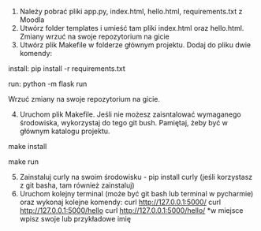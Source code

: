 1. Należy pobrać pliki app.py, index.html, hello.html, requirements.txt z Moodla 
2. Utwórz folder templates i umieść tam pliki index.html oraz hello.html. Zmiany wrzuć na swoje repozytorium na gicie
3. Utwórz plik Makefile w folderze głównym projektu. Dodaj do pliku dwie komendy: 

install:
	pip install -r requirements.txt

run:
	python -m flask run
    
Wrzuć zmiany na swoje repozytorium na gicie.

4. Uruchom plik Makefile. Jeśli nie możesz zaisntalować wymaganego środowiska, wykorzystaj do tego git bush. 
Pamiętaj, żeby być w głównym katalogu projektu.

make install

make run

5. Zainstaluj curly na swoim środowisku - pip install curly (jeśli korzystasz z git basha, tam również zainstaluj)
6. Uruchom kolejny terminal (może być git bash lub terminal w pycharmie) oraz wykonaj kolejne komendy:
curl http://127.0.0.1:5000/
curl http://127.0.0.1:5000/hello
curl http://127.0.0.1:5000/hello/<name>
*w miejsce <name> wpisz swoje lub przykładowe imię
    